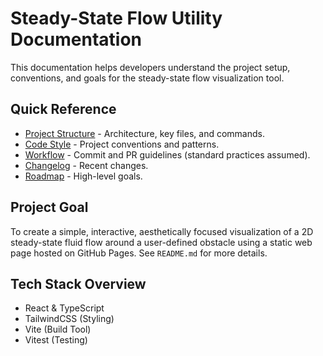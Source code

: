 # Steady-State Flow Utility Documentation

This documentation helps developers understand the project setup, conventions, and goals for the steady-state flow visualization tool.

## Quick Reference

- [Project Structure](project.md) - Architecture, key files, and commands.
- [Code Style](codestyle.md) - Project conventions and patterns.
- [Workflow](workflow.md) - Commit and PR guidelines (standard practices assumed).
- [Changelog](changelog.md) - Recent changes.
- [Roadmap](roadmap.md) - High-level goals.

## Project Goal

To create a simple, interactive, aesthetically focused visualization of a 2D steady-state fluid flow around a user-defined obstacle using a static web page hosted on GitHub Pages. See `README.md` for more details.

## Tech Stack Overview

- React & TypeScript
- TailwindCSS (Styling)
- Vite (Build Tool)
- Vitest (Testing)
